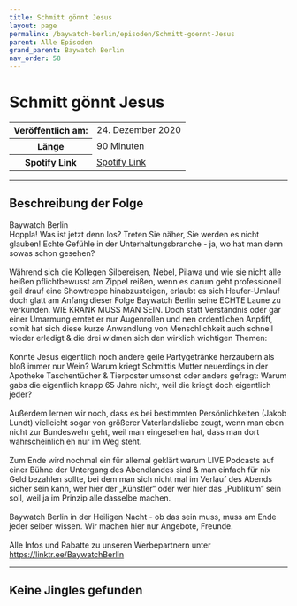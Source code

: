 ```yaml
---
title: Schmitt gönnt Jesus
layout: page
permalink: /baywatch-berlin/episoden/Schmitt-goennt-Jesus
parent: Alle Episoden
grand_parent: Baywatch Berlin
nav_order: 58
---
```


# Schmitt gönnt Jesus
<table class="resp-table dcf-table dcf-table-responsive dcf-table-bordered dcf-table-striped dcf-w-100%">
                    <tbody>
                        <tr>
                            <th scope="row">Veröffentlich am:</th>
                            <td data-label="Veröffentlich am:">24. Dezember 2020</td>
                        </tr>
                        <tr>
                            <th scope="row">Länge </th>
                            <td data-label="Länge ">90 Minuten</td>
                        </tr><tr>
                                <th scope="row">Spotify Link</th>
                                <td data-label="Spotify Link"><a href="https://open.spotify.com/episode/6m1AS5sYY8jsiYD22qzcXS">Spotify Link</a></td>
                            </tr></tbody>
                </table>

***

## Beschreibung der Folge

<div>
Baywatch Berlin <br> Hoppla! Was ist jetzt denn los? Treten Sie näher, Sie werden es nicht glauben! Echte Gefühle in der Unterhaltungsbranche - ja, wo hat man denn sowas schon gesehen?  <br>  <br> Während sich die Kollegen Silbereisen, Nebel, Pilawa und wie sie nicht alle heißen pflichtbewusst am Zippel reißen, wenn es darum geht professionell geil drauf eine Showtreppe hinabzusteigen, erlaubt es sich Heufer-Umlauf doch glatt am Anfang dieser Folge Baywatch Berlin seine ECHTE Laune zu verkünden. WIE KRANK MUSS MAN SEIN. Doch statt Verständnis oder gar einer Umarmung erntet er nur Augenrollen und nen ordentlichen Anpfiff, somit hat sich diese kurze Anwandlung von Menschlichkeit auch schnell wieder erledigt & die drei widmen sich den wirklich wichtigen Themen:  <br>  <br> Konnte Jesus eigentlich noch andere geile Partygetränke herzaubern als bloß immer nur Wein? Warum kriegt Schmittis Mutter neuerdings in der Apotheke Taschentücher & Tierposter umsonst oder anders gefragt: Warum gabs die eigentlich knapp 65 Jahre nicht, weil die kriegt doch eigentlich jeder?  <br>  <br> Außerdem lernen wir noch, dass es bei bestimmten Persönlichkeiten (Jakob Lundt) vielleicht sogar von größerer Vaterlandsliebe zeugt, wenn man eben nicht zur Bundeswehr geht, weil man eingesehen hat, dass man dort wahrscheinlich eh nur im Weg steht.  <br>  <br> Zum Ende wird nochmal ein für allemal geklärt warum LIVE Podcasts auf einer Bühne der Untergang des Abendlandes sind & man einfach für nix Geld bezahlen sollte, bei dem man sich nicht mal im Verlauf des Abends sicher sein kann, wer hier der „Künstler“ oder wer hier das „Publikum“ sein soll, weil ja im Prinzip alle dasselbe machen.  <br>  <br> Baywatch Berlin in der Heiligen Nacht - ob das sein muss, muss am Ende jeder selber wissen. Wir machen hier nur Angebote, Freunde. <br>  <br> Alle Infos und Rabatte zu unseren Werbepartnern unter <a href="https://linktr.ee/BaywatchBerlin">https://linktr.ee/BaywatchBerlin</a>  
</div>

***

## Keine Jingles gefunden